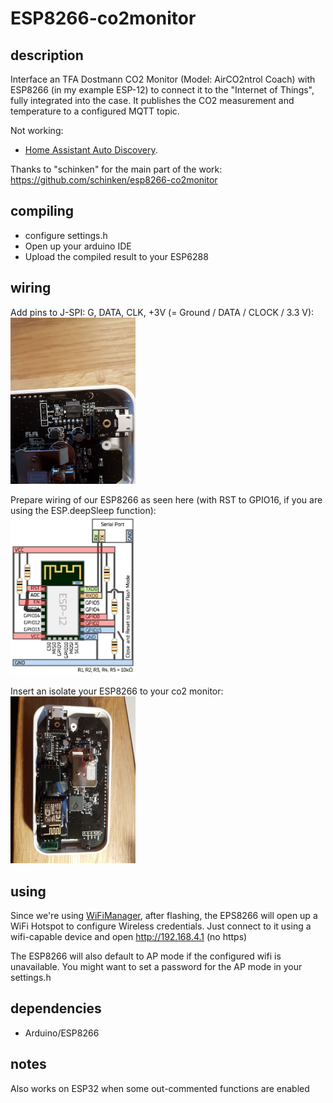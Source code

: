 # ESP8266-co2monitor

## description

Interface an TFA Dostmann CO2 Monitor (Model: AirCO2ntrol Coach) with ESP8266 (in my example ESP-12) to connect it to the "Internet of Things", fully integrated into the case. It publishes the CO2 measurement and temperature to a configured MQTT topic.

Not working:
- [Home Assistant Auto Discovery](https://www.home-assistant.io/docs/mqtt/discovery/).

Thanks to "schinken" for the main part of the work:
https://github.com/schinken/esp8266-co2monitor


## compiling

* configure settings.h
* Open up your arduino IDE
* Upload the compiled result to your ESP6288

## wiring

Add pins to J-SPI: G, DATA, CLK, +3V (= Ground / DATA / CLOCK / 3.3 V):
<br>
<a href="https://github.com/timo619/co2monitor/blob/master/doc/images/pins.jpg?raw=true">
    <img alt="Pins" src="https://github.com/timo619/co2monitor/blob/master/doc/images/pins.jpg?raw=true" width="200">
</a>

Prepare wiring of our ESP8266 as seen here (with RST to GPIO16, if you are using the ESP.deepSleep function):
<br>
<a href="https://github.com/timo619/co2monitor/blob/master/doc/images/wiring.png?raw=true">
    <img alt="Wiring" src="https://github.com/timo619/co2monitor/blob/master/doc/images/wiring.png?raw=true" width="200">
</a>

Insert an isolate your ESP8266 to your co2 monitor:
<br>
<a href="https://github.com/timo619/co2monitor/blob/master/doc/images/esp12_inside.jpg?raw=true">
    <img alt="Final Wiring" src="https://github.com/timo619/co2monitor/blob/master/doc/images/esp12_inside.jpg?raw=true" width="200">
</a>

## using
Since we're using [WiFiManager](https://github.com/tzapu/WiFiManager), after flashing, the EPS8266 will open up a WiFi Hotspot to configure Wireless credentials. Just connect to it using a wifi-capable device and open 
http://192.168.4.1 (no https)

The ESP8266 will also default to AP mode if the configured wifi is unavailable.
You might want to set a password for the AP mode in your settings.h

## dependencies

* Arduino/ESP8266

## notes

Also works on ESP32 when some out-commented functions are enabled
